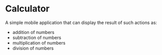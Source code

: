 # Calculator
A simple mobile application that can display the result of such actions as:
- addition of numbers
- subtraction of numbers
- multiplication of numbers
- division of numbers

